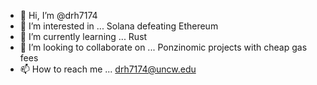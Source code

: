 - 👋 Hi, I’m @drh7174
- 👀 I’m interested in ... Solana defeating Ethereum
- 🌱 I’m currently learning ... Rust  
- 💞️ I’m looking to collaborate on ... Ponzinomic projects with cheap gas fees
- 📫 How to reach me ... drh7174@uncw.edu

<!---
drh7174/drh7174 is a ✨ special ✨ repository because its `README.md` (this file) appears on your GitHub profile.
You can click the Preview link to take a look at your changes.
--->
